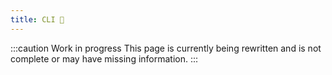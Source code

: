 ```yaml
---
title: CLI 🚧
---
```


:::caution Work in progress
This page is currently being rewritten and is not complete or may have missing information.
:::
